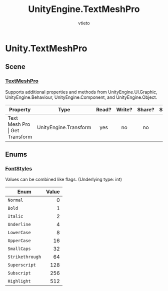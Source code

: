﻿---
title: UnityEngine.TextMeshPro
description: UnityEngine.TextMeshPro allowlist for Visual Scripting in Mesh.
ms.service: mesh
author: vtieto
ms.author: vinnietieto
ms.date: 10/14/2024
ms.topic: Guide
keywords: Microsoft Mesh, scripting, visual scripting, nodes, allowlist
---

# Unity\.TextMeshPro

## Scene

### [TextMeshPro](https://docs.unity3d.com/Manual/com.unity.textmeshpro.html)

Supports additional properties and methods from UnityEngine\.UI\.Graphic, UnityEngine\.Behaviour, UnityEngine\.Component, and UnityEngine\.Object.

| Property | Type | Read? | Write? | Share? | Script |
|----------|------|:-----:|:------:|:------:|--------|
|Text Mesh Pro \| Get Transform|UnityEngine\.Transform|yes|no|no|

## Enums

### [FontStyles](https://docs.unity3d.com/Packages/com.unity.textmeshpro@3.0/api/TMPro.FontStyles.html)

Values can be combined like flags\.
\(Underlying type: int)

| Enum | Value |
|------|------:|
|`Normal`|0
|`Bold`|1
|`Italic`|2
|`Underline`|4
|`LowerCase`|8
|`UpperCase`|16
|`SmallCaps`|32
|`Strikethrough`|64
|`Superscript`|128
|`Subscript`|256
|`Highlight`|512
